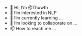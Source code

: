 - 👋 Hi, I’m @Thuwth
- 👀 I’m interested in NLP 
- 🌱 I’m currently learning ...
- 💞️ I’m looking to collaborate on ...
- 📫 How to reach me ...

<!---
Thuwth/Thuwth is a ✨ special ✨ repository because its `README.md` (this file) appears on your GitHub profile.
You can click the Preview link to take a look at your changes.
--->
